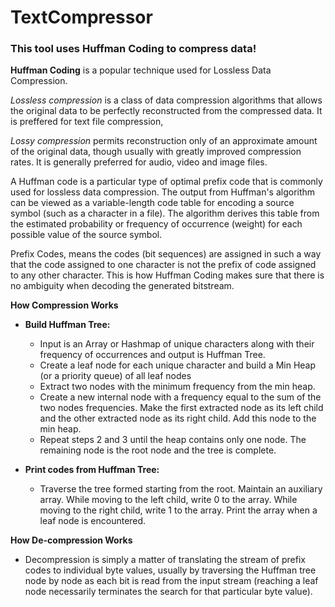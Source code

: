 # TextCompressor

### This tool uses Huffman Coding to compress data! 
**Huffman Coding** is a popular technique used for Lossless Data Compression. 
    
*Lossless compression* is a class of data compression algorithms that allows the original data to be perfectly reconstructed from the compressed data. It is preffered for text file compression, 

*Lossy compression* permits reconstruction only of an approximate amount of the original data, though usually with greatly improved compression rates. It is generally preferred for audio, video and image files.


A Huffman code is a particular type of optimal prefix code that is commonly used for lossless data compression. The output from Huffman's algorithm can be viewed as a variable-length code table for encoding a source symbol (such as a character in a file). The algorithm derives this table from the estimated probability or frequency of occurrence (weight) for each possible value of the source symbol.

Prefix Codes, means the codes (bit sequences) are assigned in such a way that the code assigned to one character is not the prefix of code assigned to any other character. This is how Huffman Coding makes sure that there is no ambiguity when decoding the generated bitstream. 


**How Compression Works**


- ****Build Huffman Tree:****
  - Input is an Array or Hashmap of unique characters along with their frequency of occurrences and output is Huffman Tree.
  - Create a leaf node for each unique character and build a Min Heap (or a priority queue) of all leaf nodes
  - Extract two nodes with the minimum frequency from the min heap.
  - Create a new internal node with a frequency equal to the sum of the two nodes frequencies. Make the first extracted node as its left child and the other  extracted node as its right child. Add this node to the min heap.
  - Repeat steps 2 and 3 until the heap contains only one node. The remaining node is the root node and the tree is complete.

- ****Print codes from Huffman Tree:****
  - Traverse the tree formed starting from the root. Maintain an auxiliary array. While moving to the left child, write 0 to the array. While moving to the right child, write 1 to the array. Print the array when a leaf node is encountered.


**How De-compression Works**
- Decompression is simply a matter of translating the stream of prefix codes to individual byte values, usually by traversing the Huffman tree node by node as each bit is read from the input stream (reaching a leaf node necessarily terminates the search for that particular byte value).


